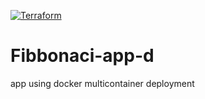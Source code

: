 [![Terraform](https://github.com/AkshayV30/Fibbonaci-app-d/actions/workflows/terraform.yml/badge.svg)](https://github.com/AkshayV30/Fibbonaci-app-d/actions/workflows/terraform.yml)

# Fibbonaci-app-d
app using docker multicontainer deployment
